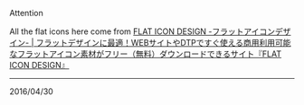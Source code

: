 Attention

All the flat icons here come from [FLAT ICON DESIGN -フラットアイコンデザイン- | フラットデザインに最適！WEBサイトやDTPですぐ使える商用利用可能なフラットアイコン素材がフリー（無料）ダウンロードできるサイト『FLAT ICON DESIGN』](http://flat-icon-design.com/)

---
2016/04/30